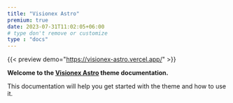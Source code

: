 ```yaml
---
title: "Visionex Astro"
premium: true
date: 2023-07-31T11:02:05+06:00 
# type don't remove or customize
type : "docs"
---
```


{{< preview demo="https://visionex-astro.vercel.app/" >}}


**Welcome to the [Visionex Astro](https://themefisher.com/products/visionex-astro/) theme documentation.**

This documentation will help you get started with the theme and how to use it. 